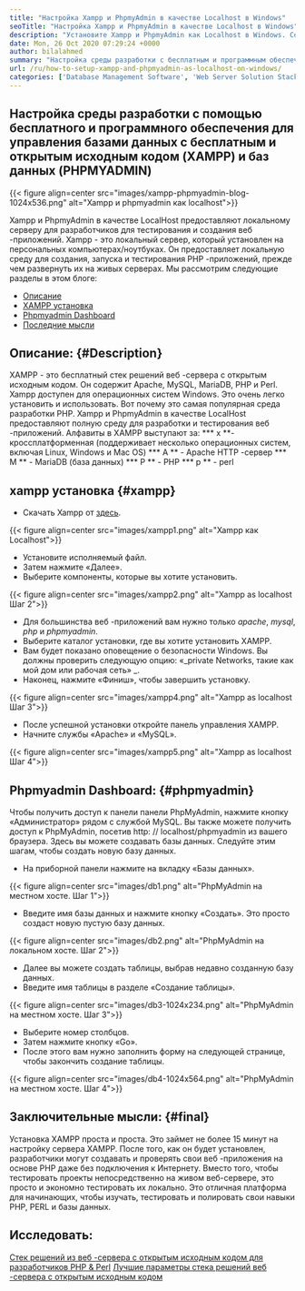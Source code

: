 ```yaml
---
title: "Настройка Xampp и PhpmyAdmin в качестве Localhost в Windows" 
seoTitle: "Настройка Xampp и PhpmyAdmin в качестве Localhost в Windows" 
description: "Установите Xampp и PhpmyAdmin как Localhost в Windows. Создайте свою собственную бесплатную среду локального тестирования с открытым исходным кодом для тестирования и создания веб-приложений." 
date: Mon, 26 Oct 2020 07:29:24 +0000
author: bilalahmed
summary: "Настройка среды разработки с бесплатным и программным обеспечением для управления базами данных (PHPMYADMIN) и программным обеспечением для управления базами данных (PHPMYADMIN)" 
url: /ru/how-to-setup-xampp-and-phpmyadmin-as-localhost-on-windows/
categories: ['Database Management Software', 'Web Server Solution Stack']
---
```


## Настройка среды разработки с помощью бесплатного и программного обеспечения для управления базами данных с бесплатным и открытым исходным кодом (XAMPP) и баз данных (PHPMYADMIN)

{{< figure align=center src="images/xampp-phpmyadmin-blog-1024x536.png" alt="Xampp и phpmyadmin как localhost">}}

Xampp и PhpmyAdmin в качестве LocalHost предоставляют локальному серверу для разработчиков для тестирования и создания веб -приложений. Xampp - это локальный сервер, который установлен на персональных компьютерах/ноутбуках. Он предоставляет локальную среду для создания, запуска и тестирования PHP -приложений, прежде чем развернуть их на живых серверах.
Мы рассмотрим следующие разделы в этом блоге:
  * [Описание][1]
  * [XAMPP установка][2]
  * [Phpmyadmin Dashboard][3]
  * [Последние мысли][4]

## Описание: {#Description}
XAMPP - это бесплатный стек решений веб -сервера с открытым исходным кодом. Он содержит Apache, MySQL, MariaDB, PHP и Perl. Xampp доступен для операционных систем Windows. Это очень легко установить и использовать. Вот почему это самая популярная среда разработки PHP. Xampp и PhpmyAdmin в качестве LocalHost предоставляют полную среду для разработки и тестирования веб -приложений.
Алфавиты в XAMPP выступают за:
  *** x **-кроссплатформенная (поддерживает несколько операционных систем, включая Linux, Windows и Mac OS)
  *** A ** - Apache HTTP -сервер
  *** M ** - MariaDB (база данных)
  *** P ** - PHP
  *** p ** - perl

## xampp установка {#xampp}
  * Скачать Xampp от [здесь][5].

{{< figure align=center src="images/xampp1.png" alt="Xampp как Localhost">}}

  * Установите исполняемый файл.
  * Затем нажмите «Далее».
  * Выберите компоненты, которые вы хотите установить.

{{< figure align=center src="images/xampp2.png" alt="Xampp as localhost Шаг 2">}}

  * Для большинства веб -приложений вам нужно только _apache_, _mysql_, _php_ и _phpmyadmin_.
  * Выберите каталог установки, где вы хотите установить XAMPP.
  * Вам будет показано оповещение о безопасности Windows. Вы должны проверить следующую опцию: «_private Networks, такие как мой дом или рабочая сеть» _.
  * Наконец, нажмите «Финиш», чтобы завершить установку.

{{< figure align=center src="images/xampp4.png" alt="Xampp as localhost Шаг 3">}}

  * После успешной установки откройте панель управления XAMPP.
  * Начните службы «Apache» и «MySQL».

{{< figure align=center src="images/xampp5.png" alt="Xampp as localhost Шаг 4">}}


## Phpmyadmin Dashboard: {#phpmyadmin}
Чтобы получить доступ к панели панели PhpMyAdmin, нажмите кнопку «Администратор» рядом с службой MySQL. Вы также можете получить доступ к PhpMyAdmin, посетив http: // localhost/phpmyadmin из вашего браузера. Здесь вы можете создавать базы данных. Следуйте этим шагам, чтобы создать новую базу данных.
  * На приборной панели нажмите на вкладку «Базы данных».

{{< figure align=center src="images/db1.png" alt="PhpMyAdmin на местном хосте. Шаг 1">}}

  * Введите имя базы данных и нажмите кнопку «Создать». Это просто создаст новую пустую базу данных.

{{< figure align=center src="images/db2.png" alt="PhpMyAdmin на локальном хосте. Шаг 2">}}

  * Далее вы можете создать таблицы, выбрав недавно созданную базу данных.
  * Введите имя таблицы в разделе «Создание таблицы».

{{< figure align=center src="images/db3-1024x234.png" alt="PhpMyAdmin на местном хосте. Шаг 3">}}

  * Выберите номер столбцов.
  * Затем нажмите кнопку «Go».
  * После этого вам нужно заполнить форму на следующей странице, чтобы закончить создание таблицы.

{{< figure align=center src="images/db4-1024x564.png" alt="PhpMyAdmin на местном хосте. Шаг 4">}}


## Заключительные мысли: {#final}
Установка XAMPP проста и проста. Это займет не более 15 минут на настройку сервера XAMPP. После того, как он будет установлен, разработчики могут создавать и проверять свои веб -приложения на основе PHP даже без подключения к Интернету. Вместо того, чтобы тестировать проекты непосредственно на живом веб-сервере, это просто и экономно тестировать их локально. Это отличная платформа для начинающих, чтобы изучать, тестировать и полировать свои навыки PHP, PERL и базы данных.

## Исследовать:
[Стек решений из веб -сервера с открытым исходным кодом для разработчиков PHP & Perl][6]
[Лучшие параметры стека решений веб -сервера с открытым исходным кодом][7]

  
[1]: #description
[2]: #xampp
[3]: #phpmyadmin
[4]: #final
[5]: https://www.apachefriends.org/de/download.html
[6]: https://products.containerize.com/solution-stack/xampp
[7]: https://products.containerize.com/solution-stack/

